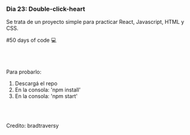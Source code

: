 ### Dia 23: Double-click-heart

Se trata de un proyecto simple para practicar React, Javascript, HTML y CSS. 


#50 days of code 💻

<br></br>


Para probarlo:
1. Descargá el repo
2. En la consola: 'npm install'
3. En la consola: 'npm start'

<br></br>



Credito: bradtraversy
